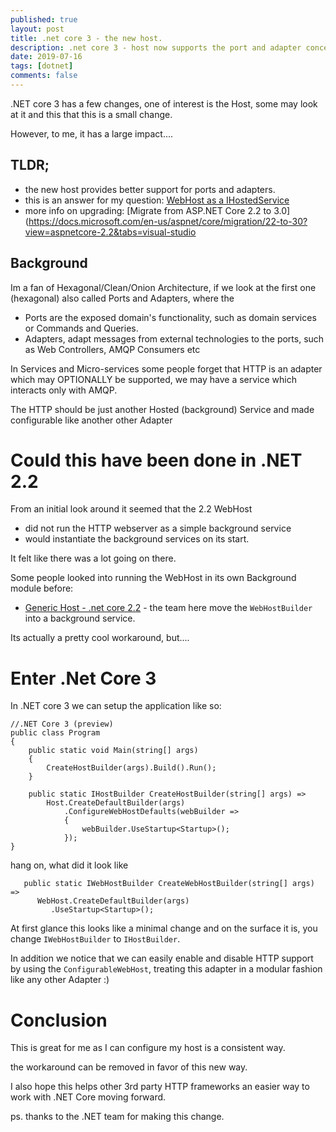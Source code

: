 ```yaml
---
published: true
layout: post
title: .net core 3 - the new host.
description: .net core 3 - host now supports the port and adapter concept
date: 2019-07-16
tags: [dotnet]
comments: false
---
```


.NET core 3 has a few changes, one of interest is the Host, some may look at it and this that this is a small change.

However, to me, it has a large impact.... 

## TLDR;

- the new host provides better support for ports and adapters.
- this is an answer for my question:  [WebHost as a IHostedService](https://github.com/aspnet/Hosting/issues/1369)
- more info on upgrading: [Migrate from ASP.NET Core 2.2 to 3.0](https://docs.microsoft.com/en-us/aspnet/core/migration/22-to-30?view=aspnetcore-2.2&tabs=visual-studio

## Background

Im a fan of Hexagonal/Clean/Onion Architecture, if we look at the first one (hexagonal) also called Ports and Adapters, where the

- Ports are the exposed domain's functionality, such as domain services or Commands and Queries.
- Adapters, adapt messages from external technologies to the ports, such as Web Controllers, AMQP Consumers etc

In Services and Micro-services some people forget that HTTP is an adapter which may OPTIONALLY be supported, we may have a service which interacts only with AMQP.

The HTTP should be just another Hosted (background) Service and made configurable like another other Adapter

# Could this have been done in .NET 2.2

From an initial look around it seemed that the 2.2 WebHost 

- did not run the HTTP webserver as a simple background service
- would instantiate the background services on its start.

It felt like there was a lot going on there.

Some people looked into running the WebHost in its own Background module before:

- [Generic Host - .net core 2.2](https://dev.to/jeikabu/microservice-based-application-with-aspnet-core-generic-host-cel) - the team here move the ```WebHostBuilder``` into a background service.

Its actually a pretty cool workaround, but....

# Enter .Net Core 3

In .NET core 3 we can setup the application like so:

```
//.NET Core 3 (preview)
public class Program
{
    public static void Main(string[] args)
    {
        CreateHostBuilder(args).Build().Run();
    }

    public static IHostBuilder CreateHostBuilder(string[] args) =>
        Host.CreateDefaultBuilder(args)
            .ConfigureWebHostDefaults(webBuilder =>
            {
                webBuilder.UseStartup<Startup>();
            });
}
```

hang on, what did it look like

```
   public static IWebHostBuilder CreateWebHostBuilder(string[] args) =>
      WebHost.CreateDefaultBuilder(args)
         .UseStartup<Startup>();
```

At first glance this looks like a minimal change and on the surface it is, you change ```IWebHostBuilder``` to ```IHostBuilder```.

In addition we notice that we can easily enable and disable HTTP support  by using the ```ConfigurableWebHost```, treating this adapter in a modular fashion like any other Adapter :)



# Conclusion

This is great for me as I can configure my host is a consistent way.

the workaround can be removed in favor of this new way.

I also hope this helps other 3rd party HTTP frameworks an easier way to work with .NET Core moving forward.

ps. thanks to the .NET team for making this change.